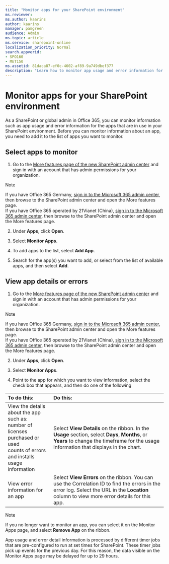 ```yaml
---
title: "Monitor apps for your SharePoint environment"
ms.reviewer: 
ms.author: kaarins
author: kaarins
manager: pamgreen
audience: Admin
ms.topic: article
ms.service: sharepoint-online
localization_priority: Normal
search.appverid:
- SPO160
- MET150
ms.assetid: 81daca87-ef0c-4602-af89-9a749dbef377
description: "Learn how to monitor app usage and error information for the apps being used in your SharePoint environment."
---
```


# Monitor apps for your SharePoint environment

As a SharePoint or global admin in Office 365, you can monitor information such as app usage and error information for the apps that are in use in your SharePoint environment. Before you can monitor information about an app, you need to add it to the list of apps you want to monitor.
  
## Select apps to monitor
<a name="__top"> </a>

1. Go to the [More features page of the new SharePoint admin center](https://admin.microsoft.com/sharepoint?page=classicfeatures&modern=true) and sign in with an account that has admin permissions for your organization.

>[!Note]
>If you have Office 365 Germany, [sign in to the Microsoft 365 admin center](https://go.microsoft.com/fwlink/p/?linkid=848041), then browse to the SharePoint admin center and open the More features page. <br>If you have Office 365 operated by 21Vianet (China), [sign in to the Microsoft 365 admin center](https://go.microsoft.com/fwlink/p/?linkid=850627), then browse to the SharePoint admin center and open the More features page.
 
2. Under **Apps**, click **Open**.
    
3. Select **Monitor Apps**.
    
4. To add apps to the list, select **Add App**. 
    
5. Search for the app(s) you want to add, or select from the list of available apps, and then select **Add**.
    
## View app details or errors
<a name="__top"> </a>

1. Go to the [More features page of the new SharePoint admin center](https://admin.microsoft.com/sharepoint?page=classicfeatures&modern=true) and sign in with an account that has admin permissions for your organization.

>[!Note]
>If you have Office 365 Germany, [sign in to the Microsoft 365 admin center](https://go.microsoft.com/fwlink/p/?linkid=848041), then browse to the SharePoint admin center and open the More features page. <br>If you have Office 365 operated by 21Vianet (China), [sign in to the Microsoft 365 admin center](https://go.microsoft.com/fwlink/p/?linkid=850627), then browse to the SharePoint admin center and open the More features page.
 
2. Under **Apps**, click **Open**. 
  
3. Select **Monitor Apps**.
    
4. Point to the app for which you want to view information, select the check box that appears, and then do one of the following
    
|****To do this:****|****Do this:****|
|:-----|:-----|
| View the details about the app such as:  <br/>  number of licenses purchased or used  <br/>  counts of errors and installs  <br/>  usage information  <br/> | Select **View Details** on the ribbon. In the **Usage** section, select **Days**, **Months**, or **Years** to change the timeframe for the usage information that displays in the chart. |
|View error information for an app  <br/> | Select **View Errors** on the ribbon. You can use the Correlation ID to find the errors in the error log. Select the URL in the **Location** column to view more error details for this app. |
   
> [!NOTE]
> If you no longer want to monitor an app, you can select it on the Monitor Apps page, and select **Remove App** on the ribbon. <br>
    
App usage and error detail information is processed by different timer jobs that are pre-configured to run at set times for SharePoint. These timer jobs pick up events for the previous day. For this reason, the data visible on the Monitor Apps page may be delayed for up to 29 hours.
